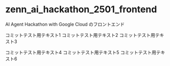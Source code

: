 # zenn_ai_hackathon_2501_frontend
AI Agent Hackathon with Google Cloud のフロントエンド

コミットテスト用テキスト1
コミットテスト用テキスト2
コミットテスト用テキスト3

コミットテスト用テキスト4
コミットテスト用テキスト5
コミットテスト用テキスト6
